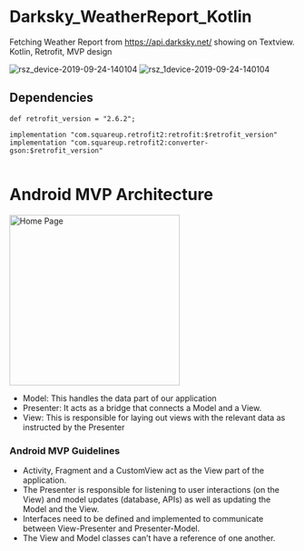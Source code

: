 # Darksky_WeatherReport_Kotlin
 Fetching Weather Report from https://api.darksky.net/ showing on Textview. Kotlin, Retrofit, MVP design
 
 ![rsz_device-2019-09-24-140104](https://user-images.githubusercontent.com/10658016/65835471-1e587a00-e304-11e9-8e4f-981e0519703f.png)
![rsz_1device-2019-09-24-140104](https://user-images.githubusercontent.com/10658016/65835489-45af4700-e304-11e9-89d7-5569975ab622.png)

## Dependencies

```
def retrofit_version = "2.6.2";

implementation "com.squareup.retrofit2:retrofit:$retrofit_version"
implementation "com.squareup.retrofit2:converter-gson:$retrofit_version"
   
```

# Android MVP Architecture 

<p align="left">
  <img src="https://user-images.githubusercontent.com/10658016/66260242-ac87a100-e7d9-11e9-8548-020ab1255db9.png?raw=true" alt="Home Page" width="300"/>
</p>

* Model: This handles the data part of our application
* Presenter: It acts as a bridge that connects a Model and a View.
* View: This is responsible for laying out views with the relevant data as instructed by the Presenter

### Android MVP Guidelines
* Activity, Fragment and a CustomView act as the View part of the application.
* The Presenter is responsible for listening to user interactions (on the View) and model updates (database, APIs) as well as   updating the Model and the View.
* Interfaces need to be defined and implemented to communicate between View-Presenter and Presenter-Model.
* The View and Model classes can’t have a reference of one another.


 
 
 
 

 
 

